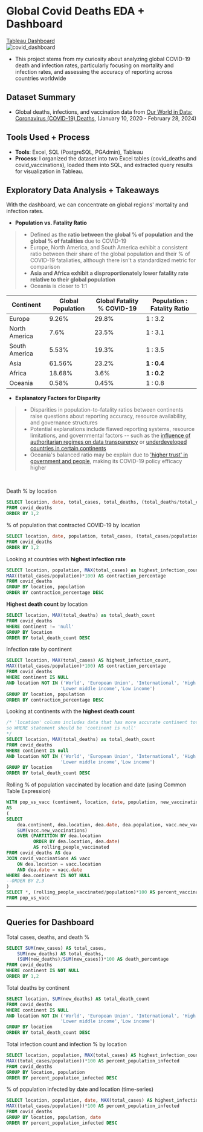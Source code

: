 # Global Covid Deaths EDA + Dashboard

[Tableau Dashboard](https://public.tableau.com/app/profile/jason.choi7047/viz/CovidResearch_17129148303530/Dashboard1)<br/>
![covid_dashboard](https://github.com/jchoidy/portfolio/assets/129639246/6db98167-9c64-4799-8951-87daa25d13fc)

- This project stems from my curiosity about analyzing global COVID-19 death and infection rates, particularly focusing on mortality and infection rates, and assessing the accuracy of reporting across countries worldwide

## Dataset Summary
- Global deaths, infections, and vaccination data from [Our World in Data: Coronavirus (COVID-19) Deaths](https://ourworldindata.org/covid-deaths), (January 10, 2020 - February 28, 2024)

## Tools Used + Process
- **Tools**: Excel, SQL (PostgreSQL, PGAdmin), Tableau
- **Process**: I organized the dataset into two Excel tables (covid_deaths and covid_vaccinations), loaded them into SQL, and extracted query results for visualization in Tableau.

## Exploratory Data Analysis + Takeaways
With the dashboard, we can concentrate on global regions' mortality and infection rates.
- **Population vs. Fatality Ratio**
> - Defined as the **ratio between the global % of population and the global % of fatalities** due to COVID-19
> - Europe, North America, and South America exhibit a consistent ratio between their share of the global population and their % of COVID-19 fataliaties, although there isn't a standardized metric for comparison
> - **Asia and Africa exhibit a disproportionately lower fatality rate relative to their global population**
> - Oceania is closer to 1:1

| Continent     | Global Population | Global Fatality % COVID-19 | Population : Fatality Ratio |
| ------------- | ----------------- | -------------------------- | --------------------------- |
| Europe	| 9.26%             | 29.8%                      | 1 : 3.2                     |
| North America | 7.6%              | 23.5%                      | 1 : 3.1             	       |
| South America | 5.53%             | 19.3%                      | 1 : 3.5                     | 
| Asia          | 61.56%            | 23.2%                      | **1 : 0.4**                 |
| Africa        | 18.68%            | 3.6%                       | **1 : 0.2**                 |
| Oceania       | 0.58% 	    | 0.45%                      | 1 : 0.8                     |

- **Explanatory Factors for Disparity**
> - Disparities in population-to-fatality ratios between continents raise questions about reporting accuracy, resource availability, and governance structures
> - Potential explanations include flawed reporting systems, resource limitations, and governmental factors -- such as the [influence of authoritarian regimes on data transparency](https://www.thoughtco.com/communist-countries-overview-1435178) or [underdeveloped countries in certain continents](https://www.jagranjosh.com/general-knowledge/third-world-countries-list-1705907395-1)
> - Oceania's balanced ratio may be explain due to ['higher trust' in government and people](https://www.nytimes.com/2022/05/15/world/australia/covid-deaths.html), making its COVID-19 policy efficacy higher

<br/>

Death % by location
```sql
SELECT location, date, total_cases, total_deaths, (total_deaths/total_cases)*100 AS death_percentage
FROM covid_deaths
ORDER BY 1,2
```

% of population that contracted COVID-19 by location
```sql
SELECT location, date, population, total_cases, (total_cases/population)*100 AS contraction_percentage
FROM covid_deaths
ORDER BY 1,2
```
Looking at countries with **highest infection rate**
```sql
SELECT location, population, MAX(total_cases) as highest_infection_count,
MAX((total_cases/population)*100) AS contraction_percentage
FROM covid_deaths
GROUP BY location, population
ORDER BY contraction_percentage DESC
```
**Highest death count** by location
```sql
SELECT location, MAX(total_deaths) as total_death_count
FROM covid_deaths
WHERE continent != 'null'
GROUP BY location
ORDER BY total_death_count DESC
```
Infection rate by continent
```sql
SELECT location, MAX(total_cases) AS highest_infection_count,
MAX((total_cases/population)*100) AS contraction_percentage
FROM covid_deaths
WHERE continent IS NULL
AND location NOT IN ('World', 'European Union', 'International', 'High income', 'Upper middle income',
                    'Lower middle income','Low income')
GROUP BY location, population
ORDER BY contraction_percentage DESC
```

Looking at continents with the **highest death count**
```sql
/* 'location' column includes data that has more accurate continent totals,
so WHERE statement should be 'continent is null'
*/
SELECT location, MAX(total_deaths) as total_death_count
FROM covid_deaths
WHERE continent IS null
AND location NOT IN ('World', 'European Union', 'International', 'High income', 'Upper middle income',
                    'Lower middle income','Low income')
GROUP BY location
ORDER BY total_death_count DESC
```

Rolling % of population vaccinated by location and date (using Common Table Expression)
```sql
WITH pop_vs_vacc (continent, location, date, population, new_vaccinations, rolling_people_vaccinated)
AS
(
SELECT
	dea.continent, dea.location, dea.date, dea.population, vacc.new_vaccinations,
	SUM(vacc.new_vaccinations)
	OVER (PARTITION BY dea.location
		  ORDER BY dea.location, dea.date)
		  AS rolling_people_vaccinated
FROM covid_deaths AS dea
JOIN covid_vaccinations AS vacc
	ON dea.location = vacc.location
	AND dea.date = vacc.date
WHERE dea.continent IS NOT NULL
--ORDER BY 2,3
)
SELECT *, (rolling_people_vaccinated/population)*100 AS percent_vaccinated
FROM pop_vs_vacc
```

---

## Queries for Dashboard

Total cases, deaths, and death %
```sql
SELECT SUM(new_cases) AS total_cases,
	SUM(new_deaths) AS total_deaths,
	(SUM(new_deaths)/SUM(new_cases))*100 AS death_percentage
FROM covid_deaths
WHERE continent IS NOT NULL
ORDER BY 1,2
```

Total deaths by continent
```sql
SELECT location, SUM(new_deaths) AS total_death_count
FROM covid_deaths
WHERE continent IS NULL
AND location NOT IN ('World', 'European Union', 'International', 'High income', 'Upper middle income',
                    'Lower middle income','Low income')
GROUP BY location
ORDER BY total_death_count DESC
```

Total infection count and infection % by location
```sql
SELECT location, population, MAX(total_cases) AS highest_infection_count,
MAX((total_cases/population))*100 AS percent_population_infected
FROM covid_deaths
GROUP BY location, population
ORDER BY percent_population_infected DESC
```

% of population infected by date and location (time-series)
```sql
SELECT location, population, date, MAX(total_cases) AS highest_infection_count,
MAX((total_cases/population))*100 AS percent_population_infected
FROM covid_deaths
GROUP BY location, population, date
ORDER BY percent_population_infected DESC
```
